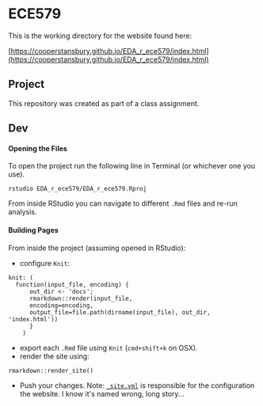 # ECE579
This is the working directory for the website found here:

[https://cooperstansbury.github.io/EDA_r_ece579/index.html](https://cooperstansbury.github.io/EDA_r_ece579/index.html)

## Project
This repository was created as part of a class assignment.

## Dev

#### Opening the Files
To open the project run the following line in Terminal (or whichever one you use).

```
rstudio EDA_r_ece579/EDA_r_ece579.Rproj
```

From inside RStudio you can navigate to different `.Rmd` files and re-run analysis.

#### Building Pages
From inside the project (assuming opened in RStudio):

- configure `Knit`:
```
knit: (
  function(input_file, encoding) {
      out_dir <- 'docs';
      rmarkdown::render(input_file,
      encoding=encoding,
      output_file=file.path(dirname(input_file), out_dir, 'index.html'))
      }
    )
```
- export each `.Rmd` file using `Knit` (`cmd+shift+k` on OSX).
- render the site using:

```
rmarkdown::render_site()
```

- Push your changes. Note: [`_site.yml`](_.site.yml) is responsible for the configuration the website. I know it's named wrong, long story...
